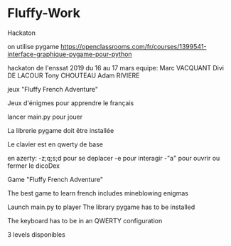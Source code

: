 # Fluffy-Work
Hackaton

on utilise pygame
https://openclassrooms.com/fr/courses/1399541-interface-graphique-pygame-pour-python

hackaton de l'enssat 2019 du 16 au 17 mars
equipe:
Marc VACQUANT
Divi DE LACOUR
Tony CHOUTEAU
Adam RIVIERE

jeux "Fluffy French Adventure"

Jeux d'énigmes pour apprendre le français

lancer main.py pour jouer

La librerie pygame doit être installée

Le clavier est en qwerty de base

en azerty:
-z;q;s;d pour se deplacer
-e pour interagir
-"a" pour ouvrir ou fermer le dicoDex

Game "Fluffy French Adventure"

The best game to learn french
includes mineblowing enigmas

Launch main.py to player
The library pygame has to be installed

The keyboard has to be in an QWERTY configuration

3 levels disponibles
